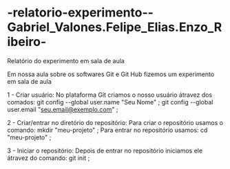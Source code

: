 # -relatorio-experimento--Gabriel_Valones.Felipe_Elias.Enzo_Ribeiro-
Relatório do experimento em sala de aula

Em nossa aula sobre os softwares Git e Git Hub fizemos um experimento em sala de aula

1 - Criar usuário:
No plataforma Git criamos o nosso usuário átravez dos comados:
git config --global user.name "Seu Nome" ;
git config --global user.email "seu.email@exemplo.com" ;

2 - Criar/entrar no diretório do repositório:
Para criar o repositório usamos o comando:
mkdir "meu-projeto" ;
Para entrar no repositório usamos:
cd "meu-projeto" ;

3 - Iniciar o repositório:
Depois de entrar no repositório iniciamos ele átravez do comando:
git init ;

